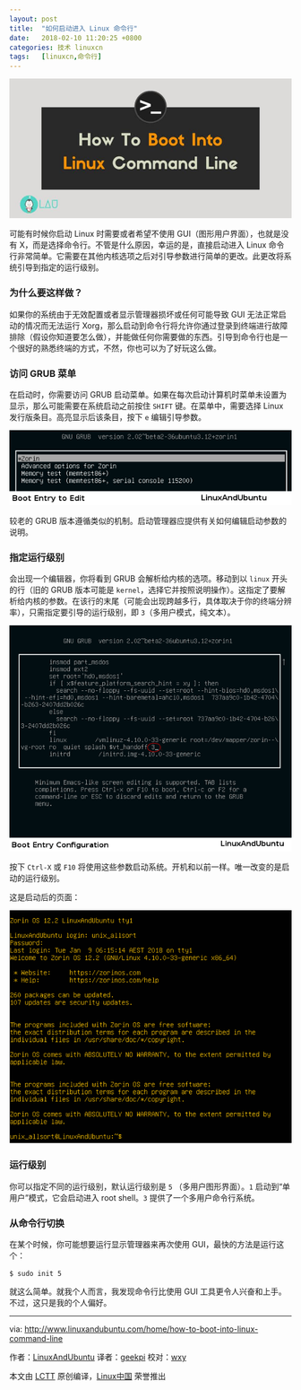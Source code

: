 ```yaml
---
layout: post
title:	"如何启动进入 Linux 命令行"
date:	2018-02-10 11:20:25 +0800 
categories:	技术 linuxcn 
tags:	[linuxcn,命令行]
---
```



![](/Asserts/Images/album/201802/10/112026pnx0castr7l1ksvk.jpg)


可能有时候你启动 Linux 时需要或者希望不使用 GUI（图形用户界面），也就是没有 X，而是选择命令行。不管是什么原因，幸运的是，直接启动进入 Linux 命令行非常简单。它需要在其他内核选项之后对引导参数进行简单的更改。此更改将系统引导到指定的运行级别。


### ​为什么要这样做？


如果你的系统由于无效配置或者显示管理器损坏或任何可能导致 GUI 无法正常启动的情况而无法运行 Xorg，那么启动到命令行将允许你通过登录到终端进行故障排除（假设你知道要怎么做），并能做任何你需要做的东西。引导到命令行也是一个很好的熟悉终端的方式，不然，你也可以为了好玩这么做。


### ​访问 GRUB 菜单


在启动时，你需要访问 GRUB 启动菜单。如果在每次启动计算机时菜单未设置为显示，那么可能需要在系统启动之前按住 `SHIFT` 键。在菜单中，需要选择 Linux 发行版条目。高亮显示后该条目，按下 `e` 编辑引导参数。


[![zorin os grub menu](/Asserts/Images/album/201802/10/112027xfj784l4n8tmalto.png)](http://www.linuxandubuntu.com/uploads/2/1/1/5/21152474/gnu-grub_orig.png)


较老的 GRUB 版本遵循类似的机制。启动管理器应提供有关如何编辑启动参数的说明。


### ​​指定运行级别


​会出现一个编辑器，你将看到 GRUB 会解析给内核的选项。移动到以 `linux` 开头的行（旧的 GRUB 版本可能是 `kernel`，选择它并按照说明操作）。这指定了要解析给内核的参数。在该行的末尾（可能会出现跨越多行，具体取决于你的终端分辨率），只需指定要引导的运行级别，即 `3`（多用户模式，纯文本）。


[![customize grub menu](/Asserts/Images/album/201802/10/112027d8emclm45bm7z47m.png)](http://www.linuxandubuntu.com/uploads/2/1/1/5/21152474/runlevel_orig.png)


按下 `Ctrl-X` 或 `F10` 将使用这些参数启动系统。开机和以前一样。唯一改变的是启动的运行级别。


这是启动后的页面：


[![boot linux in command line](/Asserts/Images/album/201802/10/112027s4kxpnpfkw4x54pj.png)](http://www.linuxandubuntu.com/uploads/2/1/1/5/21152474/runlevel_1_orig.png)


### 运行级别


你可以指定不同的运行级别，默认运行级别是 `5` （多用户图形界面）。`1` 启动到“单用户”模式，它会启动进入 root shell。`3` 提供了一个多用户命令行系统。


### 从命令行切换


在某个时候，你可能想要运行显示管理器来再次使用 GUI，最快的方法是运行这个：



```
$ sudo init 5

```

就这么简单。就我个人而言，我发现命令行比使用 GUI 工具更令人兴奋和上手。不过，这只是我的个人偏好。




---


via: <http://www.linuxandubuntu.com/home/how-to-boot-into-linux-command-line>


作者：[LinuxAndUbuntu](http://www.linuxandubuntu.com) 译者：[geekpi](https://github.com/geekpi) 校对：[wxy](https://github.com/wxy)


本文由 [LCTT](https://github.com/LCTT/TranslateProject) 原创编译，[Linux中国](https://linux.cn/) 荣誉推出

